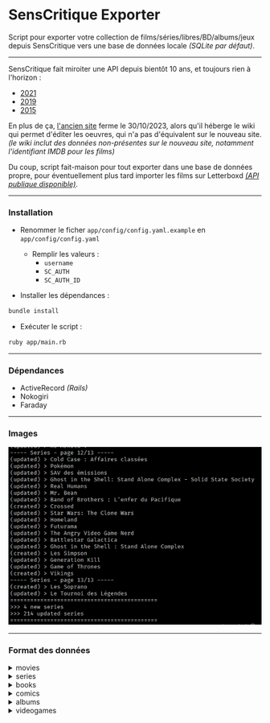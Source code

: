 # SensCritique Exporter

Script pour exporter votre collection de films/séries/libres/BD/albums/jeux depuis SensCritique vers une base de données locale *(SQLite par défaut)*.

<hr>

SensCritique fait miroiter une API depuis bientôt 10 ans, et toujours rien à l'horizon :
- [2021](https://senscritique-com.medium.com/cest-pr%C3%A9vu-mais-on-n-a-pas-encore-de-date-%C3%A0-donner-9ccfc68d1c60)
- [2019](https://senscritique.eu.helpdocs.com/suggestions/api-ouverte-a-tous)
- [2015](https://www.nextinpact.com/article/18915/96073-sens-critique-genese-aux-projets-a-venir)

En plus de ça, [l'ancien site](https://old.senscritique.com/) ferme le 30/10/2023, alors qu'il héberge le wiki qui permet d'éditer les oeuvres, qui n'a pas d'équivalent sur le nouveau site. *(le wiki inclut des données non-présentes sur le nouveau site, notamment l'identifiant IMDB pour les films)*

Du coup, script fait-maison pour tout exporter dans une base de données propre, pour éventuellement plus tard importer les films sur Letterboxd [*(API publique disponible)*](https://api-docs.letterboxd.com/).

<hr>

### Installation

- Renommer le ficher `app/config/config.yaml.example` en `app/config/config.yaml`
	- Remplir les valeurs :
		- `username`
		- `SC_AUTH`
		- `SC_AUTH_ID`

- Installer les dépendances :
```bash
bundle install
```

- Exécuter le script :
```bash
ruby app/main.rb
```

<hr>

### Dépendances

- ActiveRecord *(Rails)*
- Nokogiri
- Faraday

<hr>

### Images

![Screenshot_1](./docs/assets/screenshot_1.png)

<hr>

### Format des données


<details>
<summary>movies</summary>

| id | title | sc_url_id | sc_url_name | imdb_id | director | country | rating | status | category | original_title | release_date | duration |
|---|---|---|---|---|---|---|---|---|---|---|---|---|
| 1 | Bienvenue à Gattaca | 488559 | bienvenue_a_gattaca | tt0119177 | Andrew Niccol | Etats-Unis | 10 | 1 | Film | Gattaca | 1997-24-10 | 106 |

</details>


<details>
<summary>series</summary>

| id | title | sc_url_id | sc_url_name | creator | country | rating | status | category | original_title | release_date | seasons |
|---|---|---|---|---|---|---|---|---|---|---|---|
| 1 | Succession | 32576517 | succession | tt0119177 | Jesse Armstrong | Etats-Unis | 8 | 1 | Série | NULL | 2018-06-03 | 4 |

</details>


<details>
<summary>books</summary>

| id | title | subtitle | sc_url_id | sc_url_name | original_title | author | country | rating | status | isbn | release_date |
|---|---|---|---|---|---|---|---|---|---|---|---|
| 2 | Les Enfants de Dune | Le Cycle de Dune, tome 3 | 384226 | les_enfants_de_dune | The Children of Dune | Frank Herbert | Etats-Unis | 9 | 1 | 9782266235822 | 2018-06-03 |

</details>


<details>
<summary>comics</summary>

| id | title | sc_url_id | sc_url_name | original_title | author | illustrator | country | rating | status | category | isbn | release_date |
|---|---|---|---|---|---|---|---|---|---|---|---|---|
| 2 | Appleseed | 17433205 | appleseed | Appurushīdo | Masamune Shirow | Masamune Shirow | NULL | NULL | 3 | Manga | 978-2-8769-5228-7 | 1985-02-01 |

</details>


<details>
<summary>albums</summary>

| id | title | sc_url_id | sc_url_name | artist | rating | status | release_date |
|---|---|---|---|---|---|---|---|
| 5 | Ascend | 30723739 | ascend | Pogo | 9 | 1 | 2018-02-22 |

</details>



<details>
<summary>videogames</summary>

| id | title | sc_url_id | sc_url_name | developer | publisher | rating | status | category | original_title | release_date |
|---|---|---|---|---|---|---|---|---|---|---|
| 33	 | Factorio | 8459949 | factorio | Wube Software LTD. | Wube Software LTD. | 10 | 1 | Jeu | NULL | 2020-08-14 |

</details>